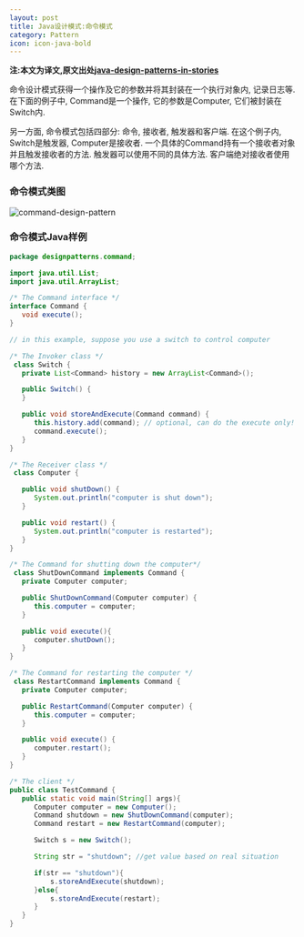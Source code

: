 ```yaml
---
layout: post
title: Java设计模式:命令模式
category: Pattern
icon: icon-java-bold
---
```


**注:本文为译文,原文出处[java-design-patterns-in-stories](http://www.programcreek.com/java-design-patterns-in-stories/)**

命令设计模式获得一个操作及它的参数并将其封装在一个执行对象内, 记录日志等. 在下面的例子中, Command是一个操作, 它的参数是Computer, 它们被封装在Switch内.

另一方面, 命令模式包括四部分: 命令, 接收者, 触发器和客户端. 在这个例子内, Switch是触发器, Computer是接收者. 一个具体的Command持有一个接收者对象并且触发接收者的方法. 触发器可以使用不同的具体方法. 客户端绝对接收者使用哪个方法.



### **命令模式类图**

<img class="alignleft size-full wp-image-7792" alt="command-design-pattern" src="http://www.programcreek.com/wp-content/uploads/2013/02/command-design-pattern.png">

### **命令模式Java样例**

``` java
package designpatterns.command;

import java.util.List;
import java.util.ArrayList;

/* The Command interface */
interface Command {
   void execute();
}

// in this example, suppose you use a switch to control computer

/* The Invoker class */
 class Switch {
   private List<Command> history = new ArrayList<Command>();

   public Switch() {
   }

   public void storeAndExecute(Command command) {
      this.history.add(command); // optional, can do the execute only!
      command.execute();
   }
}

/* The Receiver class */
 class Computer {

   public void shutDown() {
      System.out.println("computer is shut down");
   }

   public void restart() {
      System.out.println("computer is restarted");
   }
}

/* The Command for shutting down the computer*/
 class ShutDownCommand implements Command {
   private Computer computer;

   public ShutDownCommand(Computer computer) {
      this.computer = computer;
   }

   public void execute(){
      computer.shutDown();
   }
}

/* The Command for restarting the computer */
 class RestartCommand implements Command {
   private Computer computer;

   public RestartCommand(Computer computer) {
      this.computer = computer;
   }

   public void execute() {
      computer.restart();
   }
}

/* The client */
public class TestCommand {
   public static void main(String[] args){
      Computer computer = new Computer();
      Command shutdown = new ShutDownCommand(computer);
      Command restart = new RestartCommand(computer);

      Switch s = new Switch();

      String str = "shutdown"; //get value based on real situation

      if(str == "shutdown"){
          s.storeAndExecute(shutdown);
      }else{
          s.storeAndExecute(restart);
      }
   }
}
```
